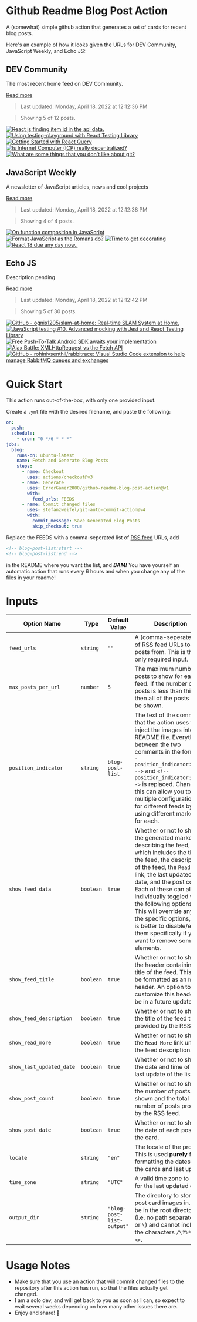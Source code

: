 # Github Readme Blog Post Action

A (somewhat) simple github action that generates a set of cards for recent blog posts.

Here's an example of how it looks given the URLs for DEV Community, JavaScript Weekly, and Echo JS:

<!-- post-list:start -->
## DEV Community

The most recent home feed on DEV Community.

[Read more](https://dev.to)
> Last updated: Monday, April 18, 2022 at 12:12:36 PM

> Showing 5 of 12 posts.

[![React js finding item id in the api data.](https://raw.githubusercontent.com/ErrorGamer2000/github-readme-blog-post-action/main/generated_files/DEV_Community/React_js_finding_item_id_in_the_api_data..svg)](https://dev.to/ashumishra485/react-js-finding-item-id-in-the-api-data-4j8m)
[![Using testing-playground with React Testing Library](https://raw.githubusercontent.com/ErrorGamer2000/github-readme-blog-post-action/main/generated_files/DEV_Community/Using_testing-playground_with_React_Testing_Library.svg)](https://dev.to/katieraby/using-testing-playground-with-react-testing-library-26j7)
[![Getting Started with React Query](https://raw.githubusercontent.com/ErrorGamer2000/github-readme-blog-post-action/main/generated_files/DEV_Community/Getting_Started_with_React_Query.svg)](https://dev.to/code_with_aravind/getting-started-with-react-query-9lp)
[![Is Internet Computer (ICP) really decentralized?](https://raw.githubusercontent.com/ErrorGamer2000/github-readme-blog-post-action/main/generated_files/DEV_Community/Is_Internet_Computer_(ICP)_really_decentralized_.svg)](https://dev.to/mkenzo_8/is-internet-computer-icp-really-decentralized-1boe)
[![What are some things that you don't like about git?](https://raw.githubusercontent.com/ErrorGamer2000/github-readme-blog-post-action/main/generated_files/DEV_Community/What_are_some_things_that_you_don't_like_about_git_.svg)](https://dev.to/bhupesh/what-are-some-things-that-you-dont-like-about-git-ek9)


## JavaScript Weekly

A newsletter of JavaScript articles, news and cool projects

[Read more](https://javascriptweekly.com/)
> Last updated: Monday, April 18, 2022 at 12:12:38 PM

> Showing 4 of 4 posts.

[![On function composition in JavaScript](https://raw.githubusercontent.com/ErrorGamer2000/github-readme-blog-post-action/main/generated_files/JavaScript_Weekly/On_function_composition_in_JavaScript.svg)](https://javascriptweekly.com/issues/585)
[![Format JavaScript as the Romans do?](https://raw.githubusercontent.com/ErrorGamer2000/github-readme-blog-post-action/main/generated_files/JavaScript_Weekly/Format_JavaScript_as_the_Romans_do_.svg)](https://javascriptweekly.com/issues/584)
[![Time to get decorating](https://raw.githubusercontent.com/ErrorGamer2000/github-readme-blog-post-action/main/generated_files/JavaScript_Weekly/Time_to_get_decorating.svg)](https://javascriptweekly.com/issues/583)
[![React 18 due any day now..](https://raw.githubusercontent.com/ErrorGamer2000/github-readme-blog-post-action/main/generated_files/JavaScript_Weekly/React_18_due_any_day_now...svg)](https://javascriptweekly.com/issues/582)


## Echo JS

Description pending

[Read more](
http://www.echojs.com
)
> Last updated: Monday, April 18, 2022 at 12:12:42 PM

> Showing 5 of 30 posts.

[![GitHub - ognis1205/slam-at-home: Real-time SLAM System at Home.](https://raw.githubusercontent.com/ErrorGamer2000/github-readme-blog-post-action/main/generated_files/_Echo_JS_/GitHub_-_ognis1205_slam-at-home__Real-time_SLAM_System_at_Home..svg)](https://github.com/ognis1205/slam-at-home)
[![JavaScript testing #10. Advanced mocking with Jest and React Testing Library](https://raw.githubusercontent.com/ErrorGamer2000/github-readme-blog-post-action/main/generated_files/_Echo_JS_/JavaScript_testing__10._Advanced_mocking_with_Jest_and_React_Testing_Library.svg)](http://wanago.io/2022/04/18/advanced-mocking-jest-react-testing-library/)
[![Free Push-To-Talk Android SDK awaits your implementation](https://raw.githubusercontent.com/ErrorGamer2000/github-readme-blog-post-action/main/generated_files/_Echo_JS_/Free_Push-To-Talk_Android_SDK_awaits_your_implementation.svg)](https://dev.to/voicepingapp/free-push-to-talk-android-sdk-awaits-your-implementation-hnf)
[![Ajax Battle: XMLHttpRequest vs the Fetch API](https://raw.githubusercontent.com/ErrorGamer2000/github-readme-blog-post-action/main/generated_files/_Echo_JS_/Ajax_Battle__XMLHttpRequest_vs_the_Fetch_API.svg)](https://blog.openreplay.com/ajax-battle-xmlhttprequest-vs-the-fetch-api)
[![GitHub - rohinivsenthil/rabbitrace: Visual Studio Code extension to help manage RabbitMQ queues and exchanges](https://raw.githubusercontent.com/ErrorGamer2000/github-readme-blog-post-action/main/generated_files/_Echo_JS_/GitHub_-_rohinivsenthil_rabbitrace__Visual_Studio_Code_extension_to_help_manage_RabbitMQ_queues_and_exchanges.svg)](https://github.com/rohinivsenthil/rabbitrace)


<!-- post-list:end -->

# Quick Start

This action runs out-of-the-box, with only one provided input.

Create a `.yml` file with the desired filename, and paste the following:

```yml
on:
  push:
  schedule:
    - cron: "0 */6 * * *"
jobs:
  blog:
    runs-on: ubuntu-latest
    name: Fetch and Generate Blog Posts
    steps:
      - name: Checkout
        uses: actions/checkout@v3
      - name: Generate
        uses: ErrorGamer2000/github-readme-blog-post-action@v1
        with:
          feed_urls: FEEDS
      - name: Commit changed files
        uses: stefanzweifel/git-auto-commit-action@v4
        with:
          commit_message: Save Generated Blog Posts
          skip_checkout: true
```

Replace the FEEDS with a comma-seperated list of [RSS feed](https://rss.com/blog/how-do-rss-feeds-work/) URLs, add

```md
<!-- blog-post-list:start -->
<!-- blog-post-list:end -->
```

in the README where you want the list, and **_BAM!_** You have yourself an automatic action that runs every 6 hours and when you change any of the files in your readme!

# Inputs

<table>
  <thead>
    <tr>
      <th>Option Name</th>
      <th>Type</th>
      <th>Default Value</th>
      <th>Description</th>
    </tr>
  </thead>
  <tbody>
    <tr>
      <td><code>feed_urls</code></td>
      <td><code>string</code></td>
      <td><code>""</code></td>
      <td>A (comma-seperated) list of RSS feed URLs to load posts from. This is the only required input.</td>
    </tr>
    <tr>
      <td><code>max_posts_per_url</code></td>
      <td><code>number</code></td>
      <td><code>5</code></td>
      <td>The maximum number of posts to show for each feed. If the number of posts is less than this, then all of the posts will be shown.</td>
    </tr>
    <tr>
      <td><code>position_indicator</code></td>
      <td><code>string</code></td>
      <td><code>blog-post-list</code></td>
      <td>The text of the comments that the action uses to inject the images into the README file. Everything between the two comments in the form <code>&lt;!-- position_indicator:start --&gt;</code> and <code>&lt;!-- position_indicator:end --&gt;</code> is replaced. Changing this can allow you to use multiple configurations for different feeds by using different markers for each.</td>
    </tr>
    <tr>
      <td><code>show_feed_data</code></td>
      <td><code>boolean</code></td>
      <td><code>true</code></td>
      <td>Whether or not to show the generated markdown describing the feed, which includes the title of the feed, the description of the feed, the <code>Read More</code> link, the last updated date, and the post count. Each of these can also be individually toggled with the following options. This will override any of the specific options, so it is better to disable/enable them specifically if you want to remove some elements.</td>
    </tr>
    <tr>
      <td><code>show_feed_title</code></td>
      <td><code>boolean</code></td>
      <td><code>true</code></td>
      <td>Whether or not to show the header containing the title of the feed. This will be formatted as an <code>h2</code> header. An option to customize this header will be in a future update.</td>
    </tr>
    <tr>
      <td><code>show_feed_description</code></td>
      <td><code>boolean</code></td>
      <td><code>true</code></td>
      <td>Whether or not to show the title of the feed that is provided by the RSS feed.</td>
    </tr>
    <tr>
      <td><code>show_read_more</code></td>
      <td><code>boolean</code></td>
      <td><code>true</code></td>
      <td>Whether or not to show the <code>Read More</code> link under the feed description.</td>
    </tr>
    <tr>
      <td><code>show_last_updated_date</code></td>
      <td><code>boolean</code></td>
      <td><code>true</code></td>
      <td>Whether or not to show the date and time of the last update of the list.</td>
    </tr>
    <tr>
      <td><code>show_post_count</code></td>
      <td><code>boolean</code></td>
      <td><code>true</code></td>
      <td>Whether or not to show the number of posts shown and the total number of posts provided by the RSS feed.</td>
    </tr>
    <tr>
      <td><code>show_post_date</code></td>
      <td><code>boolean</code></td>
      <td><code>true</code></td>
      <td>Whether or not to show the date of each post on the card.</td>
    </tr>
    <tr>
      <td><code>locale</code></td>
      <td><code>string</code></td>
      <td><code>"en"</code></td>
      <td>The locale of the project. This is used <strong>purely</strong> for formatting the dates of the cards and last update.</td>
    </tr>
    <tr>
      <td><code>time_zone</code></td>
      <td><code>string</code></td>
      <td><code>"UTC"</code></td>
      <td>A valid time zone to use for the last updated date.</td>
    </tr>
    <tr>
      <td><code>output_dir</code></td>
      <td><code>string</code></td>
      <td><code>"blog-post-list-output"</code></td>
      <td>The directory to store the post card images in. Must be in the root directory (i.e. no path separators <code>/</code> or <code>\</code>) and cannot include the characters <code>/\?%*:|"&lt;&gt;</code>.</td>
    </tr>
<!--
    <tr>
      <td><code></code></td>
      <td><cde></cde></td>
      <td><code></code></td>
      <td></td>
    </tr>
-->
  </tbody>
</table>

# Usage Notes

- Make sure that you use an action that will commit changed files to the repository after this action has run, so that the files actually get changed.
- I am a solo dev, and will get back to you as soon as I can, so expect to wait several weeks depending on how many other issues there are.
- Enjoy and share! 🤗
